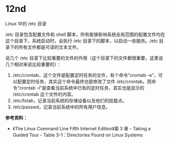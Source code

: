 # 12nd
Linux 中的 /etc 目录

/etc 目录包含配置文件和 shell 脚本，所有能够影响系统全局范围的配置文件均在这个目录下，系统启动时，会执行 /etc 目录下的脚本，以启动一些服务。/etc 目录下的所有文件都是可读的文本文件。

说几个 /etc 目录下比较重要的文件的作用（这个目录下的文件都很重要，这里说几个相对来说比较重要的）：

1. /etc/crontab，这个文件是配置定时任务的文件，有个命令“crontab -e”，可以配置定时任务，其实这个命令最终也是修改了文件 /etc/crontab。而命令“crontab -l”是查看当前系统中已有的定时任务，其实也是显示的 /etc/crontab 这个文件的内容。
2. /etc/fstab，记录当前系统的存储设备以及他们的挂载点。
3. /etc/passwd，记录当前系统中的所有用户信息。

**参考资料：**

- 《The Linux Command Line Fifth Internet Edition》第 3 章 - Taking a Guided Tour - Table 3-1：Directories Found on Linux Systems

